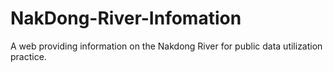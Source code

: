 # NakDong-River-Infomation
 A web providing information on the Nakdong River for public data utilization practice.
